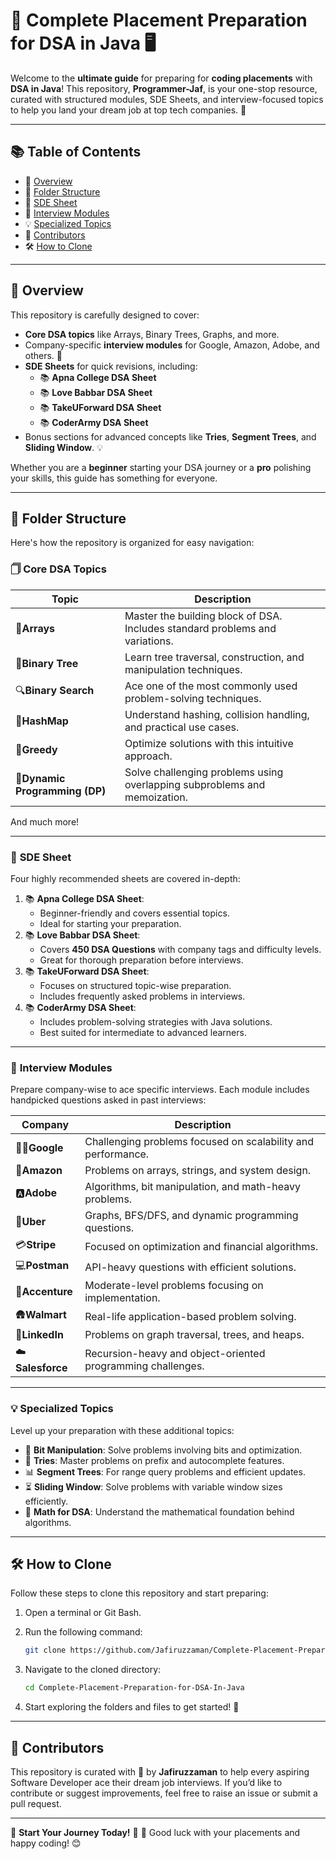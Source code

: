 # 🚀 Complete Placement Preparation for DSA in Java 🖥️

Welcome to the **ultimate guide** for preparing for **coding placements** with **DSA in Java**! This repository, **Programmer-Jaf**, is your one-stop resource, curated with structured modules, SDE Sheets, and interview-focused topics to help you land your dream job at top tech companies. 💼

---

## 📚 **Table of Contents**

- 🌟 [Overview](#-overview)
- 📂 [Folder Structure](#-folder-structure)
- 📝 [SDE Sheet](#-sde-sheet)
- 🎯 [Interview Modules](#-interview-modules)
- 💡 [Specialized Topics](#-specialized-topics)
- 🤝 [Contributors](#-contributors)
- 🛠️ [How to Clone](#%EF%B8%8F-how-to-clone)

---

## 🌟 **Overview**

This repository is carefully designed to cover:

- **Core DSA topics** like Arrays, Binary Trees, Graphs, and more.
- Company-specific **interview modules** for Google, Amazon, Adobe, and others. 🏢
- **SDE Sheets** for quick revisions, including:
    - 📚 **Apna College DSA Sheet**
    - 📚 **Love Babbar DSA Sheet**
    - 📚 **TakeUForward DSA Sheet**
    - 📚 **CoderArmy DSA Sheet**
- Bonus sections for advanced concepts like **Tries**, **Segment Trees**, and **Sliding Window**. 💡

Whether you are a **beginner** starting your DSA journey or a **pro** polishing your skills, this guide has something for everyone.

---

## 📂 **Folder Structure**

Here's how the repository is organized for easy navigation:

### 🗍️ **Core DSA Topics**

| Topic                                | Description                                                                  |
| ------------------------------------ | ---------------------------------------------------------------------------- |
| 📁**Arrays**                   | Master the building block of DSA. Includes standard problems and variations. |
| 🌲**Binary Tree**              | Learn tree traversal, construction, and manipulation techniques.             |
| 🔍**Binary Search**            | Ace one of the most commonly used problem-solving techniques.                |
| 🔑**HashMap**                  | Understand hashing, collision handling, and practical use cases.             |
| 🔧**Greedy**                   | Optimize solutions with this intuitive approach.                             |
| 🤑**Dynamic Programming (DP)** | Solve challenging problems using overlapping subproblems and memoization.    |

And much more!

---

### 📝 **SDE Sheet**

Four highly recommended sheets are covered in-depth:

1. 📚 **Apna College DSA Sheet**:
    - Beginner-friendly and covers essential topics.
    - Ideal for starting your preparation.
2. 📚 **Love Babbar DSA Sheet**:
    - Covers **450 DSA Questions** with company tags and difficulty levels.
    - Great for thorough preparation before interviews.
3. 📚 **TakeUForward DSA Sheet**:
    - Focuses on structured topic-wise preparation.
    - Includes frequently asked problems in interviews.
4. 📚 **CoderArmy DSA Sheet**:
    - Includes problem-solving strategies with Java solutions.
    - Best suited for intermediate to advanced learners.

---

### 🎯 **Interview Modules**

Prepare company-wise to ace specific interviews. Each module includes handpicked questions asked in past interviews:

| Company                  | Description                                                  |
| ------------------------ | ------------------------------------------------------------ |
| 🧑‍💻**Google**   | Challenging problems focused on scalability and performance. |
| 🛒**Amazon**       | Problems on arrays, strings, and system design.              |
| 🅰️**Adobe**      | Algorithms, bit manipulation, and math-heavy problems.       |
| 🚕**Uber**         | Graphs, BFS/DFS, and dynamic programming questions.          |
| 💳**Stripe**       | Focused on optimization and financial algorithms.            |
| 💻**Postman**      | API-heavy questions with efficient solutions.                |
| 💼**Accenture**    | Moderate-level problems focusing on implementation.          |
| 🛖️**Walmart**    | Real-life application-based problem solving.                 |
| 🔗**LinkedIn**     | Problems on graph traversal, trees, and heaps.               |
| ☁️**Salesforce** | Recursion-heavy and object-oriented programming challenges.  |

---

### 💡 **Specialized Topics**

Level up your preparation with these additional topics:

- 🌟 **Bit Manipulation**: Solve problems involving bits and optimization.
- 📘 **Tries**: Master problems on prefix and autocomplete features.
- 📊 **Segment Trees**: For range query problems and efficient updates.
- ⏳ **Sliding Window**: Solve problems with variable window sizes efficiently.
- 🤺 **Math for DSA**: Understand the mathematical foundation behind algorithms.

---

## 🛠️ **How to Clone**

Follow these steps to clone this repository and start preparing:

1. Open a terminal or Git Bash.
2. Run the following command:

   ```bash
   git clone https://github.com/Jafiruzzaman/Complete-Placement-Preparation-for-DSA-In-Java.git  
   ```
3. Navigate to the cloned directory:

   ```bash
   cd Complete-Placement-Preparation-for-DSA-In-Java
   ```
4. Start exploring the folders and files to get started! 🎉

---

## 🤝 **Contributors**

This repository is curated with 💙 by **Jafiruzzaman** to help every aspiring Software Developer ace their dream job interviews. If you’d like to contribute or suggest improvements, feel free to raise an issue or submit a pull request.

---

🔗 **Start Your Journey Today!** 🚀
💼 Good luck with your placements and happy coding! 😊